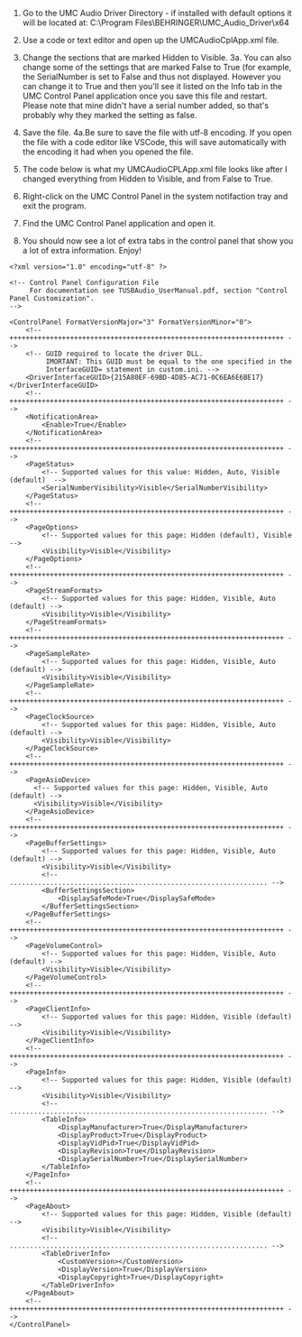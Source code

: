 1. Go to the UMC Audio Driver Directory - if installed with default options it will be located at: C:\Program Files\BEHRINGER\UMC_Audio_Driver\x64

2. Use a code or text editor and open up the UMCAudioCplApp.xml file.

3. Change the sections that are marked Hidden to Visible. 
3a. You can also change some of the settings that are marked False to True (for example, the SerialNumber is set to False and thus not displayed. However you can change it to True and then you'll see it listed on the Info tab in the UMC Control Panel application once you save this file and restart. Please note that mine didn't have a serial number added, so that's probably why they marked the setting as false.

4. Save the file.
4a.Be sure to save the file with utf-8 encoding. If you open the file with a code editor like VSCode, this will save automatically with the encoding it had when you opened the file.

5. The code below is what my UMCAudioCPLApp.xml file looks like after I changed everything from Hidden to Visible, and from False to True.

6. Right-click on the UMC Control Panel in the system notifaction tray and exit the program.

7. Find the UMC Control Panel application and open it.

8. You should now see a lot of extra tabs in the control panel that show you a lot of extra information. Enjoy!

```
<?xml version="1.0" encoding="utf-8" ?>

<!-- Control Panel Configuration File
     For documentation see TUSBAudio_UserManual.pdf, section "Control Panel Customization".
-->

<ControlPanel FormatVersionMajor="3" FormatVersionMinor="0">
    <!-- ++++++++++++++++++++++++++++++++++++++++++++++++++++++++++++++++++++ -->
    <!-- GUID required to locate the driver DLL.
         IMORTANT: This GUID must be equal to the one specified in the
         InterfaceGUID= statement in custom.ini. -->
    <DriverInterfaceGUID>{215A80EF-69BD-4D85-AC71-0C6EA6E6BE17}</DriverInterfaceGUID>
    <!-- ++++++++++++++++++++++++++++++++++++++++++++++++++++++++++++++++++++ -->
    <NotificationArea>
        <Enable>True</Enable>
    </NotificationArea>
    <!-- ++++++++++++++++++++++++++++++++++++++++++++++++++++++++++++++++++++ -->
    <PageStatus>
        <!-- Supported values for this value: Hidden, Auto, Visible (default)  -->
        <SerialNumberVisibility>Visible</SerialNumberVisibility>
    </PageStatus>
    <!-- ++++++++++++++++++++++++++++++++++++++++++++++++++++++++++++++++++++ -->
    <PageOptions>
        <!-- Supported values for this page: Hidden (default), Visible  -->
        <Visibility>Visible</Visibility>
    </PageOptions>
    <!-- ++++++++++++++++++++++++++++++++++++++++++++++++++++++++++++++++++++ -->
    <PageStreamFormats>
        <!-- Supported values for this page: Hidden, Visible, Auto (default) -->
        <Visibility>Visible</Visibility>
    </PageStreamFormats>
    <!-- ++++++++++++++++++++++++++++++++++++++++++++++++++++++++++++++++++++ -->
    <PageSampleRate>
        <!-- Supported values for this page: Hidden, Visible, Auto (default) -->
        <Visibility>Visible</Visibility>
    </PageSampleRate>
    <!-- ++++++++++++++++++++++++++++++++++++++++++++++++++++++++++++++++++++ -->
    <PageClockSource>
        <!-- Supported values for this page: Hidden, Visible, Auto (default) -->
        <Visibility>Visible</Visibility>
    </PageClockSource>
    <!-- ++++++++++++++++++++++++++++++++++++++++++++++++++++++++++++++++++++ -->
    <PageAsioDevice>
      <!-- Supported values for this page: Hidden, Visible, Auto (default) -->
      <Visibility>Visible</Visibility>
    </PageAsioDevice>
    <!-- ++++++++++++++++++++++++++++++++++++++++++++++++++++++++++++++++++++ -->
    <PageBufferSettings>
        <!-- Supported values for this page: Hidden, Visible, Auto (default) -->
        <Visibility>Visible</Visibility>
        <!-- ................................................................ -->
        <BufferSettingsSection>
            <DisplaySafeMode>True</DisplaySafeMode>
        </BufferSettingsSection>
    </PageBufferSettings>
    <!-- ++++++++++++++++++++++++++++++++++++++++++++++++++++++++++++++++++++ -->
    <PageVolumeControl>
        <!-- Supported values for this page: Hidden, Visible, Auto (default) -->
        <Visibility>Visible</Visibility>
    </PageVolumeControl>
    <!-- ++++++++++++++++++++++++++++++++++++++++++++++++++++++++++++++++++++ -->
    <PageClientInfo>
        <!-- Supported values for this page: Hidden, Visible (default) -->
        <Visibility>Visible</Visibility>
    </PageClientInfo>
    <!-- ++++++++++++++++++++++++++++++++++++++++++++++++++++++++++++++++++++ -->
    <PageInfo>
        <!-- Supported values for this page: Hidden, Visible (default) -->
        <Visibility>Visible</Visibility>
        <!-- ................................................................ -->
        <TableInfo>
            <DisplayManufacturer>True</DisplayManufacturer>
            <DisplayProduct>True</DisplayProduct>
            <DisplayVidPid>True</DisplayVidPid>
            <DisplayRevision>True</DisplayRevision>
            <DisplaySerialNumber>True</DisplaySerialNumber>
        </TableInfo>
    </PageInfo>
    <!-- ++++++++++++++++++++++++++++++++++++++++++++++++++++++++++++++++++++ -->
    <PageAbout>
        <!-- Supported values for this page: Hidden, Visible (default) -->
        <Visibility>Visible</Visibility>
        <!-- ................................................................ -->
        <TableDriverInfo>
            <CustomVersion></CustomVersion>
            <DisplayVersion>True</DisplayVersion>
            <DisplayCopyright>True</DisplayCopyright>
        </TableDriverInfo>
    </PageAbout>
    <!-- ++++++++++++++++++++++++++++++++++++++++++++++++++++++++++++++++++++ -->
</ControlPanel>
```
